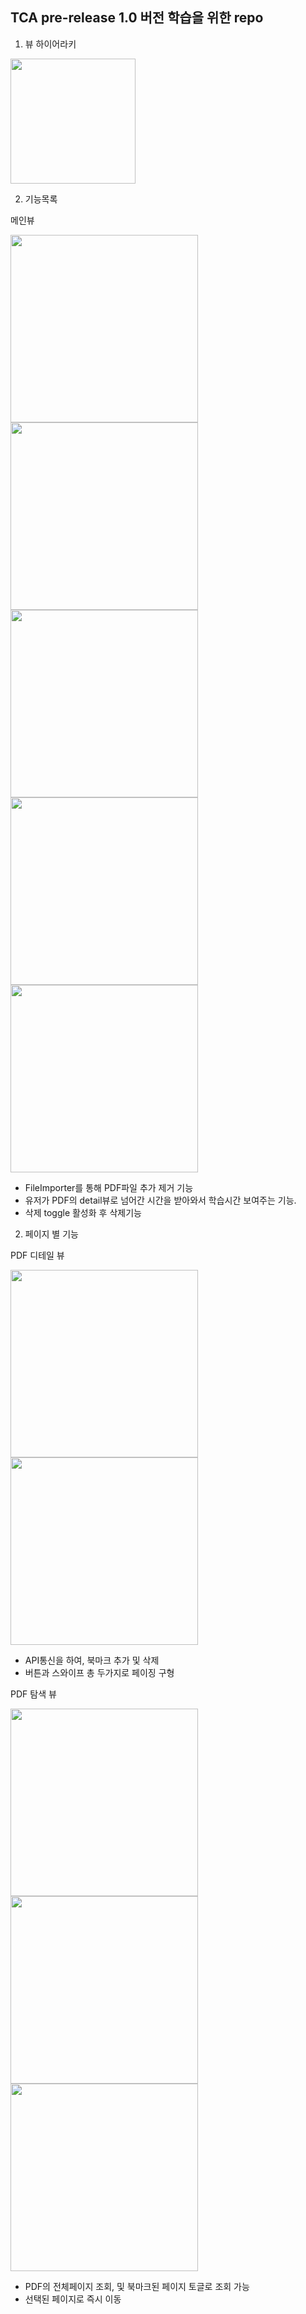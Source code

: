 ## TCA pre-release 1.0 버전 학습을 위한 repo

1. 뷰 하이어라키


<img
  src="./Images/PetitPDFViwerViewHierarchy.png"
  width="200"
/>




2. 기능목록

메인뷰


<img
  src="./Images/1.png"
  width="300"
/>
<img
  src="./Images/2.png"
  width="300"
/>
<img
  src="./Images/3.png"
  width="300"
/>
<img
  src="./Images/4.png"
  width="300"
/>
<img
  src="./Images/10.png"
  width="300"
/>

- FileImporter를 통해 PDF파일 추가 제거 기능
- 유저가 PDF의 detail뷰로 넘어간 시간을 받아와서 학습시간 보여주는 기능.
- 삭제 toggle 활성화 후 삭제기능

2. 페이지 별 기능

PDF 디테일 뷰


<img
  src="./Images/5.png"
  width="300"
/>
<img
  src="./Images/6.png"
  width="300"
/>

- API통신을 하여, 북마크 추가 및 삭제
- 버튼과 스와이프 총 두가지로 페이징 구형

PDF 탐색 뷰

<img
  src="./Images/7.png"
  width="300"
/>
<img
  src="./Images/8.png"
  width="300"
/>
<img
  src="./Images/9.png"
  width="300"
/>

- PDF의 전체페이지 조회, 및 북마크된 페이지 토글로 조회 가능
- 선택된 페이지로 즉시 이동
